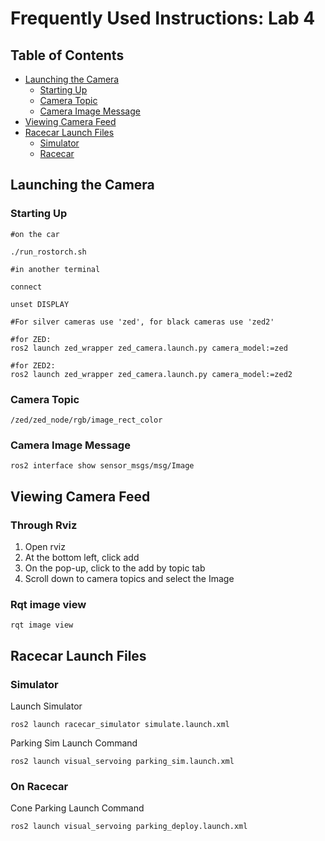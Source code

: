 # Frequently Used Instructions: Lab 4
## Table of Contents
- [Launching the Camera](https://github.com/mit-rss/frequently_used_instructions/blob/main/lab4/README.md#launching-the-camera)
    - [Starting Up](https://github.com/mit-rss/frequently_used_instructions/tree/main/lab4#starting-up)
    - [Camera Topic](https://github.com/mit-rss/frequently_used_instructions/tree/main/lab4#camera-topic)
    - [Camera Image Message](https://github.com/mit-rss/frequently_used_instructions/tree/main/lab4#camera-image-message)
- [Viewing Camera Feed](https://github.com/mit-rss/frequently_used_instructions/tree/main/lab4#viewing-camera-feed)
- [Racecar Launch Files](https://github.com/mit-rss/frequently_used_instructions/tree/main/lab4#racecar-launch-files)
    - [Simulator](https://github.com/mit-rss/frequently_used_instructions/tree/main/lab4#simulator)
    - [Racecar](https://github.com/mit-rss/frequently_used_instructions/tree/main/lab4#on-racecar)
  

## Launching the Camera
### Starting Up
```
#on the car

./run_rostorch.sh

#in another terminal

connect

unset DISPLAY 

#For silver cameras use 'zed', for black cameras use 'zed2'

#for ZED:
ros2 launch zed_wrapper zed_camera.launch.py camera_model:=zed

#for ZED2:
ros2 launch zed_wrapper zed_camera.launch.py camera_model:=zed2
```

### Camera Topic
```
/zed/zed_node/rgb/image_rect_color
```
### Camera Image Message 
```
ros2 interface show sensor_msgs/msg/Image
```

## Viewing Camera Feed
### Through Rviz
1. Open rviz
2. At the bottom left, click add
3. On the pop-up, click to the add by topic tab
4. Scroll down to camera topics and select the Image 

### Rqt image view
```
rqt image view
```

## Racecar Launch Files 
### Simulator 

Launch Simulator
```
ros2 launch racecar_simulator simulate.launch.xml
```

Parking Sim Launch Command
```
ros2 launch visual_servoing parking_sim.launch.xml
```
### On Racecar

Cone Parking Launch Command
```
ros2 launch visual_servoing parking_deploy.launch.xml
```








